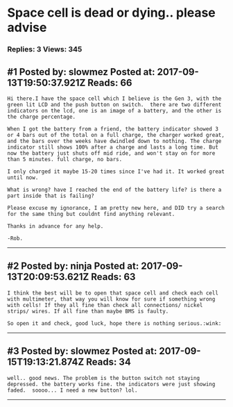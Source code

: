 # Space cell is dead or dying.. please advise

### Replies: 3 Views: 345

## \#1 Posted by: slowmez Posted at: 2017-09-13T19:50:37.921Z Reads: 66

```
Hi there.I have the space cell which I believe is the Gen 3, with the green lit LCD and the push button on switch.  there are two different indicators on the lcd, one is an image of a battery, and the other is the charge percentage.  

When I got the battery from a friend, the battery indicator showed 3 or 4 bars out of the total on a full charge, the charger worked great, and the bars over the weeks have dwindled down to nothing. The charge indicator still shows 100% after a charge and lasts a long time. But now the battery just shuts off mid ride, and won't stay on for more than 5 minutes. full charge, no bars.

I only charged it maybe 15-20 times since I've had it. It worked great until now.

What is wrong? have I reached the end of the battery life? is there a part inside that is failing?

Please excuse my ignorance, I am pretty new here, and DID try a search for the same thing but couldnt find anything relevant.  

Thanks in advance for any help.

-Rob.
```

---
## \#2 Posted by: ninja Posted at: 2017-09-13T20:09:53.621Z Reads: 63

```
I think the best will be to open that space cell and check each cell with multimeter, that way you will know for sure if something wrong with cells! If they all fine than check all connections/ nickel strips/ wires. If all fine than maybe BMS is faulty. 

So open it and check, good luck, hope there is nothing serious.:wink:
```

---
## \#3 Posted by: slowmez Posted at: 2017-09-15T19:13:21.874Z Reads: 34

```
well.. good news. The problem is the button switch not staying depressed. the battery works fine. the indicators were just showing faded.  soooo... I need a new button? lol.
```

---
